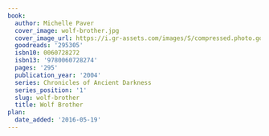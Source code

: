 ```yaml
---
book:
  author: Michelle Paver
  cover_image: wolf-brother.jpg
  cover_image_url: https://i.gr-assets.com/images/S/compressed.photo.goodreads.com/books/1386924715l/295305.jpg
  goodreads: '295305'
  isbn10: 0060728272
  isbn13: '9780060728274'
  pages: '295'
  publication_year: '2004'
  series: Chronicles of Ancient Darkness
  series_position: '1'
  slug: wolf-brother
  title: Wolf Brother
plan:
  date_added: '2016-05-19'
---
```

